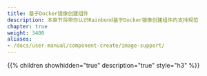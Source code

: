 ```yaml
---
title: 基于Docker镜像创建组件
description: 本章节将带你认识Rainbond基于Docker镜像创建组件的支持规范
chapter: true
weight: 3400
aliases:
- /docs/user-manual/component-create/image-support/
---
```


{{% children showhidden="true" description="true" style="h3"  %}}
